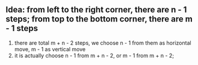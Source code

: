 ## Idea: from left to the right corner, there are n - 1 steps; from top to the bottom corner, there are m - 1 steps
1. there are total m + n - 2 steps, we choose n - 1 from them as horizontal move, m - 1 as vertical move
2. it is actually choose n - 1 from m + n - 2, or m - 1 from m + n - 2;